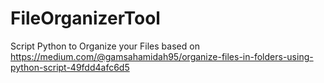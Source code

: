 # FileOrganizerTool

Script Python to Organize your Files based on https://medium.com/@gamsahamidah95/organize-files-in-folders-using-python-script-49fdd4afc6d5
